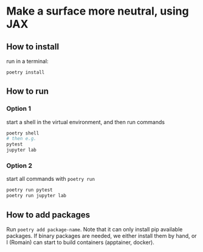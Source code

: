 # Make a surface more neutral, using JAX

## How to install

run in a terminal:

```bash
poetry install
```

## How to run

### Option 1

start a shell in the virtual environment, and then run commands

```bash
poetry shell
# then e.g.
pytest
jupyter lab
```

### Option 2

start all commands with `poetry run`

```bash
poetry run pytest
poetry run jupyter lab
```

## How to add packages

Run `poetry add package-name`. Note that it can only install pip available
packages.
If binary packages are needed, we either install them by hand, or I (Romain)
can start to build containers (apptainer, docker).
